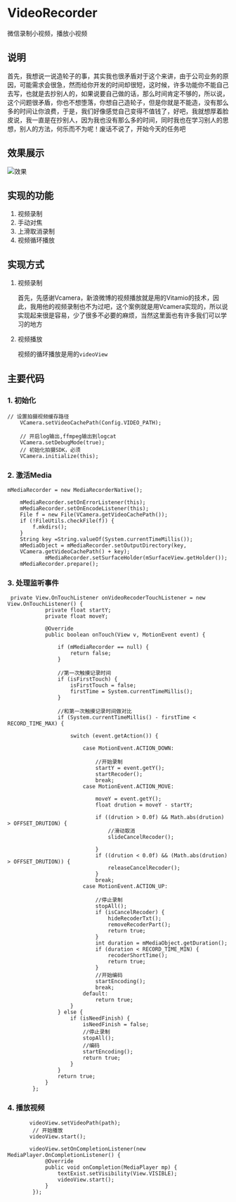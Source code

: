 # VideoRecorder
微信录制小视频，播放小视频
## 说明
首先，我想说一说造轮子的事，其实我也很矛盾对于这个来讲，由于公司业务的原因，可能需求会很急，然而给你开发的时间却很短，这时候，许多功能你不能自己去写，也就是去抄别人的，如果说要自己做的话，那么时间肯定不够的，所以说，这个问题很矛盾，你也不想堕落，你想自己造轮子，但是你就是不能造，没有那么多的时间让你浪费，于是，我们好像感觉自己变得不值钱了，好吧，我就想厚着脸皮说，我一直是在抄别人，因为我也没有那么多的时间，同时我也在学习别人的思想，别人的方法，何乐而不为呢！废话不说了，开始今天的任务吧
## 效果展示

![效果](http://img.blog.csdn.net/20161028200934650)

## 实现的功能
1. 视频录制
2. 手动对焦
3. 上滑取消录制
4. 视频循环播放

## 实现方式
1. 视频录制

	首先，先感谢Vcamera，新浪微博的视频播放就是用的Vitamio的技术，因此，我用他的视频录制也不为过吧，这个案例就是用Vcamera实现的，所以说实现起来很是容易，少了很多不必要的麻烦，当然这里面也有许多我们可以学习的地方

2. 视频播放

	视频的循环播放是用的`videoView`

## 主要代码
### 1. 初始化


```
// 设置拍摄视频缓存路径
	VCamera.setVideoCachePath(Config.VIDEO_PATH);

	// 开启log输出,ffmpeg输出到logcat
	VCamera.setDebugMode(true);
	// 初始化拍摄SDK，必须
	VCamera.initialize(this);
```

### 2. 激活Media


```
mMediaRecorder = new MediaRecorderNative();

	mMediaRecorder.setOnErrorListener(this);
	mMediaRecorder.setOnEncodeListener(this);
	File f = new File(VCamera.getVideoCachePath());
	if (!FileUtils.checkFile(f)) {
	    f.mkdirs();
	}
	String key =String.valueOf(System.currentTimeMillis());
	mMediaObject = mMediaRecorder.setOutputDirectory(key,
	VCamera.getVideoCachePath() + key);
	        mMediaRecorder.setSurfaceHolder(mSurfaceView.getHolder());
	mMediaRecorder.prepare();
```

### 3. 处理监听事件



```
 private View.OnTouchListener onVideoRecoderTouchListener = new View.OnTouchListener() {
	        private float startY;
	        private float moveY;

	        @Override
	        public boolean onTouch(View v, MotionEvent event) {

	            if (mMediaRecorder == null) {
	                return false;
	            }

	            //第一次触摸记录时间
	            if (isFirstTouch) {
	                isFirstTouch = false;
	                firstTime = System.currentTimeMillis();
	            }

	            //和第一次触摸记录时间做对比
	            if (System.currentTimeMillis() - firstTime < RECORD_TIME_MAX) {

	                switch (event.getAction()) {

	                    case MotionEvent.ACTION_DOWN:

	                        //开始录制
	                        startY = event.getY();
	                        startRecoder();
	                        break;
	                    case MotionEvent.ACTION_MOVE:

	                        moveY = event.getY();
	                        float drution = moveY - startY;

	                        if ((drution > 0.0f) && Math.abs(drution) > OFFSET_DRUTION) {
	                            //滑动取消
	                            slideCancelRecoder();

	                        }
	                        if ((drution < 0.0f) && (Math.abs(drution) > OFFSET_DRUTION)) {
	                            releaseCancelRecoder();
	                        }
	                        break;
	                    case MotionEvent.ACTION_UP:

	                        //停止录制
	                        stopAll();
	                        if (isCancelRecoder) {
	                            hideRecoderTxt();
	                            removeRecoderPart();
	                            return true;
	                        }
	                        int duration = mMediaObject.getDuration();
	                        if (duration < RECORD_TIME_MIN) {
	                            recoderShortTime();
	                            return true;
	                        }
	                        //开始编码
	                        startEncoding();
	                        break;
	                    default:
	                        return true;
	                }
	            } else {
	                if (isNeedFinish) {
	                    isNeedFinish = false;
	                    //停止录制
	                    stopAll();
	                    //编码
	                    startEncoding();
	                    return true;
	                }
	            }
	            return true;
	        }
	    };
```

### 4. 播放视频



```
       videoView.setVideoPath(path);
        // 开始播放
       videoView.start();

       videoView.setOnCompletionListener(new MediaPlayer.OnCompletionListener() {
            @Override
            public void onCompletion(MediaPlayer mp) {
                textExist.setVisibility(View.VISIBLE);
                videoView.start();
            }
        });
```


